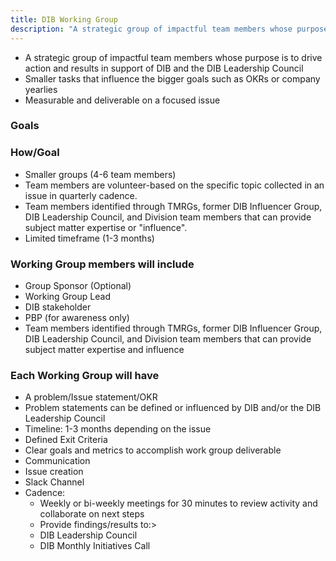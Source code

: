 ```yaml
---
title: DIB Working Group
description: "A strategic group of impactful team members whose purpose is to drive action and results in support of DIB and the DIB Leadership Council"
---
```


- A strategic group of impactful team members whose purpose is to drive action and results in support of DIB and the DIB Leadership Council
- Smaller tasks that influence the bigger goals such as OKRs or company yearlies
- Measurable and deliverable on a focused issue

### Goals

### How/Goal

- Smaller groups (4-6 team members)
- Team members are volunteer-based on the specific topic collected in an issue in quarterly cadence.
- Team members identified through TMRGs, former DIB Influencer Group, DIB Leadership Council, and  Division team members that can provide subject matter expertise or "influence".
- Limited timeframe (1-3 months)

### Working Group members will include

- Group Sponsor (Optional)
- Working Group Lead
- DIB stakeholder
- PBP (for awareness only)
- Team members identified through TMRGs, former DIB Influencer Group, DIB Leadership Council, and  Division team members that can provide subject matter expertise and influence

### Each Working Group will have

- A problem/Issue statement/OKR
- Problem statements can be defined or influenced by DIB and/or the DIB Leadership Council
- Timeline: 1-3 months depending on the issue
- Defined Exit Criteria
- Clear goals and metrics to accomplish work group deliverable
- Communication
- Issue creation
- Slack Channel
- Cadence:
  - Weekly or bi-weekly meetings for 30 minutes to review activity and collaborate on next steps
  - Provide findings/results to:>
  - DIB Leadership Council
  - DIB Monthly Initiatives Call
